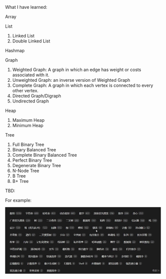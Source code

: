 



What I have learned:

 Array

List

1. Linked List
2. Double Linked List

Hashmap

Graph

1. Weighted Graph: A graph in which an edge has weight or costs associated with it.
2. Unweighted Graph: an inverse version of Weighted Graph
3. Complete Graph: A graph in which each vertex is connected to every other vertex.
4. Directed Graph/Digraph
5. Undirected Graph

Heap

1. Maximum Heap
2. Minimum Heap

Tree

1. Full Binary Tree
2. Binary Balanced Tree
3. Complete Binary Balanced Tree
4. Perfect Binary Tree
5. Degenerate Binary Tree
6. N-Node Tree
7. B Tree
8. B+ Tree



TBD:





For example:

![image-20240122022320881](./main.assets/image-20240122022320881.png)